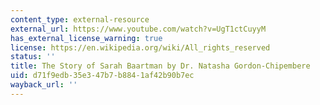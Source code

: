 ```yaml
---
content_type: external-resource
external_url: https://www.youtube.com/watch?v=UgT1ctCuyyM
has_external_license_warning: true
license: https://en.wikipedia.org/wiki/All_rights_reserved
status: ''
title: The Story of Sarah Baartman by Dr. Natasha Gordon-Chipembere
uid: d71f9edb-35e3-47b7-b884-1af42b90b7ec
wayback_url: ''
---
```

